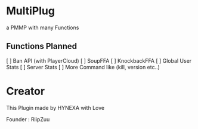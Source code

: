 # MultiPlug
a PMMP with many Functions


## Functions Planned

[ ] Ban API (with PlayerCloud)
[ ] SoupFFA
[ ] KnockbackFFA
[ ] Global User Stats
[ ] Server Stats
[ ] More Command like (kill, version etc..)

# Creator

This Plugin made by HYNEXA with Love

Founder : RiipZuu
